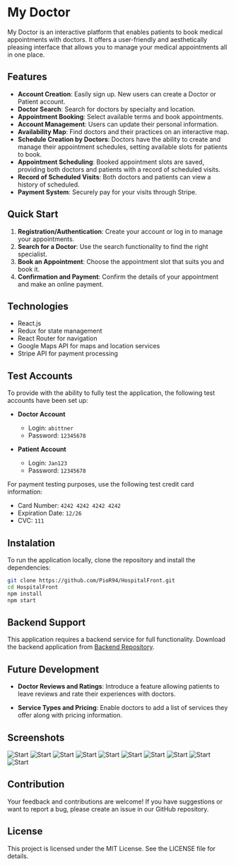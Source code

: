 # My Doctor

My Doctor is an interactive platform that enables patients to book medical appointments with doctors. It offers a user-friendly and aesthetically pleasing interface that allows you to manage your medical appointments all in one place.

## Features
- **Account Creation**: Easily sign up.  New users can create a Doctor or Patient account.
- **Doctor Search**: Search for doctors by specialty and location.
- **Appointment Booking**: Select available terms and book appointments.
- **Account Management**: Users can update their personal information.
- **Availability Map**: Find doctors and their practices on an interactive map.
 - **Schedule Creation by Doctors**: Doctors have the ability to create and manage their appointment schedules, setting available slots for patients to book.
  - **Appointment Scheduling**: Booked appointment slots are saved, providing both doctors and patients with a record of scheduled visits.
   - **Record of Scheduled Visits**: Both doctors and patients can view a history of scheduled.
- **Payment System**: Securely pay for your visits through Stripe.

## Quick Start

1. **Registration/Authentication**: Create your account or log in to manage your appointments.
2. **Search for a Doctor**: Use the search functionality to find the right specialist.
3. **Book an Appointment**: Choose the appointment slot that suits you and book it.
4. **Confirmation and Payment**: Confirm the details of your appointment and make an online payment.

## Technologies

- React.js
- Redux for state management
- React Router for navigation
- Google Maps API for maps and location services
- Stripe API for payment processing

## Test Accounts

To provide with the ability to fully test the application, the following test accounts have been set up:

- **Doctor Account**
  - Login: `abittner`
  - Password: `12345678`

- **Patient Account**
  - Login: `Jan123`
  - Password: `12345678`


For payment testing purposes, use the following test credit card information:

- Card Number: `4242 4242 4242 4242`
- Expiration Date: `12/26`
- CVC: `111`

## Instalation

To run the application locally, clone the repository and install the dependencies:

```bash
git clone https://github.com/PioR94/HospitalFront.git
cd HospitalFront
npm install
npm start
```
## Backend Support

This application requires a backend service for full functionality. Download the backend application from [Backend Repository](https://github.com/PioR94/HospitalBack).

## Future Development

- **Doctor Reviews and Ratings**: Introduce a feature allowing patients to leave reviews and rate their experiences with doctors. 
  
- **Service Types and Pricing**: Enable doctors to add a list of services they offer along with pricing information. 

## Screenshots

![Start](public/readme/start-page.png)
![Start](public/readme/rejestration.png)
![Start](public/readme/login.png)
![Start](public/readme/patient-account.png)
![Start](public/readme/list.png)
![Start](public/readme/map.png)
![Start](public/readme/profile.png)
![Start](public/readme/visits.png)
![Start](public/readme/schedule.png)
![Start](public/readme/stripe.png)

## Contribution

Your feedback and contributions are welcome! If you have suggestions or want to report a bug, please create an issue in our GitHub repository.

## License

This project is licensed under the MIT License. See the LICENSE file for details.
